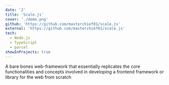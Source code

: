 ```yaml
---
date: '2'
title: 'Scale.js'
cover: './demo.png'
github: 'https://github.com/masterchief01/scale.js'
external: 'https://github.com/masterchief01/scale.js'
tech:
  - Node.js
  - TypeScript
  - parcel
showInProjects: true
---
```


A bare bones web-framework that essentially replicates the core functionalities and concepts involved in developing a frontend framework or library for the web from scratch
